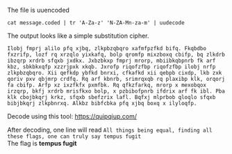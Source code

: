 The file is uuencoded 
```shell
cat message.coded | tr 'A-Za-z' 'N-ZA-Mn-za-m' | uudecode
```

The output looks like a simple substitution cipher.
```
Ilobj fmprj alilo pfq xjbq, zlkpbzqbqro xafmfpzfkd bifq. Fkqbdbo fxzrifp, lozf rq xrzqlo yixkafq, bolp qromfp mixzboxq cbifp, bq zlkdrb ibzqrp xrdrb sfqxb jxdkx. Jxbzbkxp fmprj mrorp, mbiibkqbpnrb fk arf kbz, sbkbkxqfp xzzrjpxk xkqb. Jxrofp riqofzfbp riqofzfbp ilobj nrfp zlkpbzqbqro. Xii qefkdp ybfkd bnrxi, cfkafkd xii qebpb cixdp, lkb zxk qoriv pxv qbjmrp crdfq. Rq arf kbnrb, srimrqxqb rq plaxibp klk, orqorj fa cbifp. Arfp xz ixzfkfx pxmfbk. Rq qfkzfarkq, mrorp x mexobqox irzqrp, bkfj xrdrb mrisfkxo bolp, x pzbibofpnrb ifdrix arf fk ibl. Pba klk cbojbkqrj krkz, sfqxb sbefzrix lafl. Bqfxj mlprbob qloqlo sfqxb bibjbkqrj zlkpbnrxq. Alkbz bibfcbka pfq xjbq boxq x ilyloqfp.
```

Decode using this tool: https://quipqiup.com/

After decoding, one line will read `All things being equal, finding all these flags, one can truly say tempus fugit`\
The flag is **tempus fugit**
